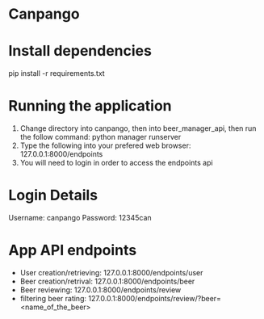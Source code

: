 # Canpango


# Install dependencies
pip install -r requirements.txt


# Running the application
1. Change directory into canpango, then into beer_manager_api, then run the follow command: python manager runserver
2. Type the following into your prefered web browser: 127.0.0.1:8000/endpoints
3. You will need to login in order to access the endpoints api
# Login Details
Username: canpango
Password: 12345can

# App API endpoints

- User creation/retrieving: 127.0.0.1:8000/endpoints/user
- Beer creation/retrival: 127.0.0.1:8000/endpoints/beer
- Beer reviewing: 127.0.0.1:8000/endpoints/review
- filtering beer rating: 127.0.0.1:8000/endpoints/review/?beer=<name_of_the_beer>

